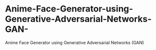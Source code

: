 # Anime-Face-Generator-using-Generative-Adversarial-Networks-GAN-
Anime Face Generator using  Generative Adversarial Networks (GAN)
